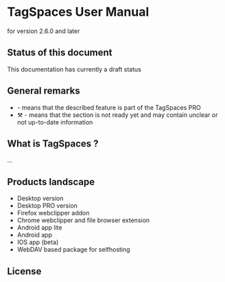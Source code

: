 # TagSpaces User Manual
for version 2.6.0 and later

## Status of this document

This documentation has currently a draft status

## General remarks

* <i class="profeature"></i> - means that the described feature is part of the TagSpaces PRO
* ⚒ - means that the section is not ready yet and may contain unclear or not up-to-date information

## What is TagSpaces ?
...

## Products landscape

* Desktop version
* Desktop PRO version
* Firefox webclipper addon
* Chrome webclipper and file browser extension
* Android app lite
* Android app
* IOS app (beta)
* WebDAV based package for selfhosting

## License

